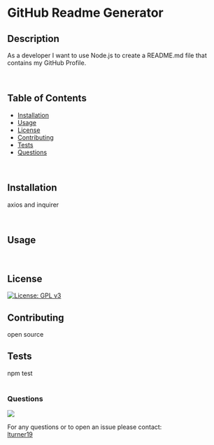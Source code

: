 
  # GitHub Readme Generator
      
  ## Description
  As a developer I want to use Node.js to create a README.md file that contains my GitHub Profile.
    
  <br>
      
  ## Table of Contents
    
  * [Installation](##Installation) 
  * [Usage](##Usage)
  * [License](##License)
  * [Contributing](##Contributing)
  * [Tests](##Tests)
  * [Questions](###Questions)
    
  <br>
    
  ## Installation
  axios and inquirer  
    
  <br>
      
  ## Usage
    
  <br>
      
  ## License
  [![License: GPL v3](https://img.shields.io/badge/License-GPL%20v3-blue.svg)](http://www.gnu.org/licenses/gpl-3.0)
    
      
  ## Contributing
  open source
  <br>
      
  ## Tests
  npm test  
  <br>
      
  ### Questions
  <img src = "https://avatars1.githubusercontent.com/u/53972257?v=4">
    
  <br>
    
  For any questions or to open an issue please contact:
  <br>
  [lturner19](https://github.com/lturner19)
    